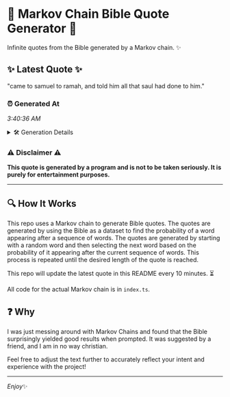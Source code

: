 # 📖 Markov Chain Bible Quote Generator 📖

Infinite quotes from the Bible generated by a Markov chain. ✨

## ✨ Latest Quote ✨
"came to samuel to ramah, and told him all that saul had done to him."

### ⏰ Generated At
*3:40:36 AM*

<details>
    <summary>🛠️ Generation Details</summary>
    <p>
        <strong>🌱 Seed:</strong> came<br>
        <strong>🔄 Iterations:</strong> 14<br>
        <strong>📜 Context History:</strong><br>[ came ]: to<br>[ came, to ]: samuel<br>[ came, to, samuel ]: to<br>[ came, to, samuel, to ]: ramah,<br>[ came, to, samuel, to, ramah, ]: and<br>[ came, to, samuel, to, ramah,, and ]: told<br>[ to, samuel, to, ramah,, and, told ]: him<br>[ samuel, to, ramah,, and, told, him ]: all<br>[ to, ramah,, and, told, him, all ]: that<br>[ ramah,, and, told, him, all, that ]: saul<br>[ and, told, him, all, that, saul ]: had<br>[ told, him, all, that, saul, had ]: done<br>[ him, all, that, saul, had, done ]: to<br>[ all, that, saul, had, done, to ]: him.<br>
    </p>
</details>

### ⚠️ Disclaimer ⚠️
**This quote is generated by a program and is not to be taken seriously. It is purely for entertainment purposes.**

---

## 🔍 How It Works

This repo uses a Markov chain to generate Bible quotes. The quotes are generated by using the Bible as a dataset to find the probability of a word appearing after a sequence of words. The quotes are generated by starting with a random word and then selecting the next word based on the probability of it appearing after the current sequence of words. This process is repeated until the desired length of the quote is reached.

This repo will update the latest quote in this README every 10 minutes. ⏳

All code for the actual Markov chain is in `index.ts`.

## ❓ Why

I was just messing around with Markov Chains and found that the Bible surprisingly yielded good results when prompted. 
It was suggested by a friend, and I am in no way christian.

Feel free to adjust the text further to accurately reflect your intent and experience with the project!

---

*Enjoy*✨
